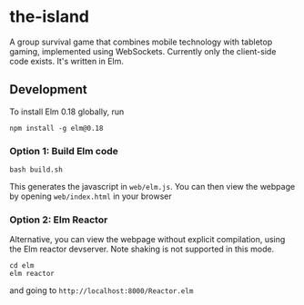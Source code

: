 # the-island
A group survival game that combines mobile technology with tabletop gaming, implemented using WebSockets. Currently only the client-side code exists. It's written in Elm. 

## Development

To install Elm 0.18 globally, run
```
npm install -g elm@0.18
```

### Option 1: Build Elm code
```
bash build.sh
```
This generates the javascript in `web/elm.js`. You can then view the webpage by opening `web/index.html` in your browser


### Option 2: Elm Reactor
Alternative, you can view the webpage without explicit compilation, using the Elm reactor devserver. Note shaking is not supported in this mode. 
```
cd elm
elm reactor
```
and going to `http://localhost:8000/Reactor.elm`
